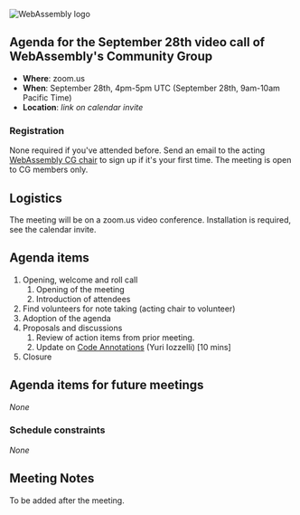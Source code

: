 ![WebAssembly logo](/images/WebAssembly.png)

## Agenda for the September 28th video call of WebAssembly's Community Group

- **Where**: zoom.us
- **When**: September 28th, 4pm-5pm UTC (September 28th, 9am-10am Pacific Time)
- **Location**: *link on calendar invite*

### Registration

None required if you've attended before. Send an email to the acting [WebAssembly CG chair](mailto:webassembly-cg-chair@chromium.org)
to sign up if it's your first time. The meeting is open to CG members only.

## Logistics

The meeting will be on a zoom.us video conference.
Installation is required, see the calendar invite.

## Agenda items

1. Opening, welcome and roll call
    1. Opening of the meeting
    1. Introduction of attendees
1. Find volunteers for note taking (acting chair to volunteer)
1. Adoption of the agenda
1. Proposals and discussions
    1. Review of action items from prior meeting.
    1. Update on [Code Annotations](https://github.com/WebAssembly/tool-conventions/issues/167) (Yuri Iozzelli) [10 mins]
1. Closure

## Agenda items for future meetings

*None*

### Schedule constraints

*None*

## Meeting Notes

To be added after the meeting.
